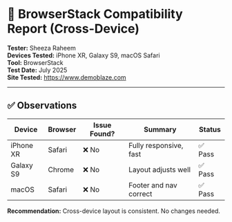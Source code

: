 # 🧪 BrowserStack Compatibility Report (Cross-Device)

**Tester:** Sheeza Raheem  
**Devices Tested:** iPhone XR, Galaxy S9, macOS Safari  
**Tool:** BrowserStack  
**Test Date:** July 2025  
**Site Tested:** https://www.demoblaze.com

---

## ✅ Observations

| Device     | Browser     | Issue Found? | Summary                   | Status |
|------------|-------------|--------------|----------------------------|--------|
| iPhone XR  | Safari      | ❌ No         | Fully responsive, fast     | ✅ Pass |
| Galaxy S9  | Chrome      | ❌ No         | Layout adjusts well        | ✅ Pass |
| macOS      | Safari      | ❌ No         | Footer and nav correct     | ✅ Pass |



**Recommendation:** Cross-device layout is consistent. No changes needed.
